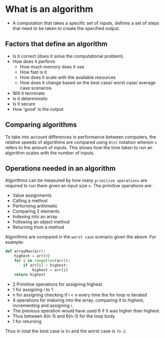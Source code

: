 # What is an algorithm

* A computation that takes a specific set of inputs, defines a set of steps that need to be taken to create the specified output.

## Factors that define an algorithm
* Is it correct (does it solve the computational problem).
* How does it perform
    * How much memory does it use
    * How fast is it
    * How does it scale with the available resources
    * How does it change based on the best case/ worst case/ average case scenarios.
* Will it terminate
* Is it deterministic
* Is it secure
* How 'good' is the output

## Comparing algorithms

To take into account differences in performance between computers, the relative speeds of algorithms are compared using `O(n)` notation wherein `n` refers to the amount of inputs. This shows how the time taken to run an algorithm scales with the number of inputs.

## Operations needed in an algorithm
Algorithms can be measured by how many `primitive operations` are required to run them given an input size `n`. The primitive operations are:

* Value assignments 
* Calling a method
* Performing arithmetic
* Comparing 2 elements
* Indexing into an array
* Following an object method
* Returning from a method

Algorithms are compared in the `worst case` scenario given the above. For example:

```python
def arrayMax(arr):
    highest = arr[0]
    for i in range(len(arr)):
        if arr[i] > highest:
            highest = arr[i]
    return highest
```

* 2 Primitive operations for assigning highest.
* 1 for assigning i to 1
* n for assigning checking if i < n  every time the for loop is iterated
* 4 operations for indexing into the array, comparing it to highest, incrementing and assigning i.
* The previous operation would have used 6 if it was higher than highest.
* Thus between 4(n-1) and 6(n-1) for the loop body
* 1 for returning

Thus in total the best case is `5n` and the worst case is `7n-2`.